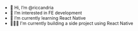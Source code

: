 - 👋 Hi, I’m @riccandria
- 👀 I’m interested in FE development
- 🌱 I’m currently learning React Native
- 👨🏻‍💻 I'm currently building a side project using React Native
